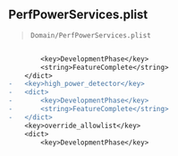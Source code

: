 ## PerfPowerServices.plist

> `Domain/PerfPowerServices.plist`

```diff

 		<key>DevelopmentPhase</key>
 		<string>FeatureComplete</string>
 	</dict>
-	<key>high_power_detector</key>
-	<dict>
-		<key>DevelopmentPhase</key>
-		<string>FeatureComplete</string>
-	</dict>
 	<key>override_allowlist</key>
 	<dict>
 		<key>DevelopmentPhase</key>

```
